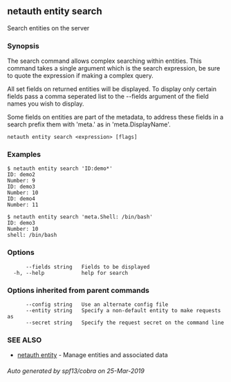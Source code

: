 ## netauth entity search

Search entities on the server

### Synopsis


The search command allows complex searching within entities.  This
command takes a single argument which is the search expression, be
sure to quote the expression if making a complex query.

All set fields on returned entities will be displayed.  To display
only certain fields pass a comma seperated list to the --fields
argument of the field names you wish to display.

Some fields on entities are part of the metadata, to address these
fields in a search prefix them with 'meta.' as in 'meta.DisplayName'.

```
netauth entity search <expression> [flags]
```

### Examples

```
$ netauth entity search 'ID:demo*'
ID: demo2
Number: 9
ID: demo3
Number: 10
ID: demo4
Number: 11

$ netauth entity search 'meta.Shell: /bin/bash'
ID: demo3
Number: 10
shell: /bin/bash

```

### Options

```
      --fields string   Fields to be displayed
  -h, --help            help for search
```

### Options inherited from parent commands

```
      --config string   Use an alternate config file
      --entity string   Specify a non-default entity to make requests as
      --secret string   Specify the request secret on the command line
```

### SEE ALSO

* [netauth entity](netauth_entity.md)	 - Manage entities and associated data

###### Auto generated by spf13/cobra on 25-Mar-2019
